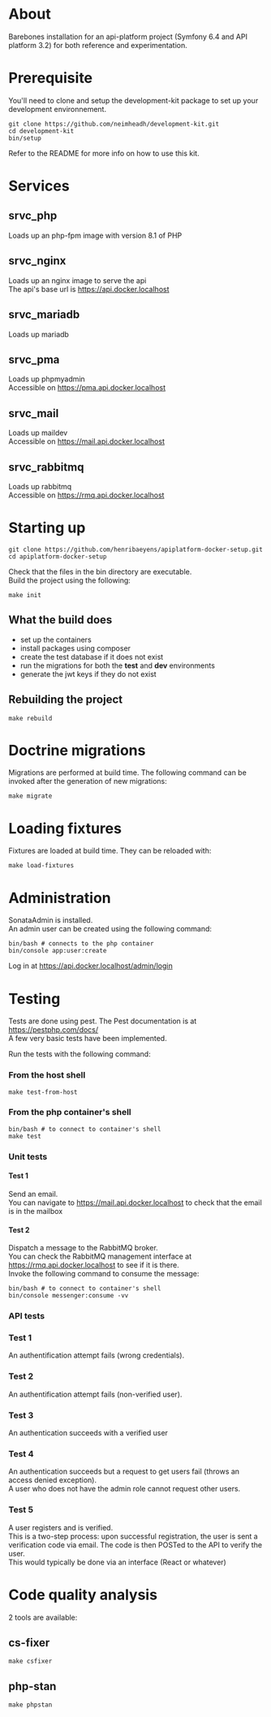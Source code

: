 # About

Barebones installation for an api-platform project (Symfony 6.4 and API platform 3.2) for both reference and experimentation.  

# Prerequisite

You'll need to clone and setup the development-kit package to set up your development environnement.

```
git clone https://github.com/neimheadh/development-kit.git
cd development-kit
bin/setup
```
Refer to the README for more info on how to use this kit.

# Services

## srvc_php
Loads up an php-fpm image with version 8.1 of PHP
## srvc_nginx
Loads up an nginx image to serve the api  
The api's base url is https://api.docker.localhost
## srvc_mariadb
Loads up mariadb
## srvc_pma
Loads up phpmyadmin  
Accessible on https://pma.api.docker.localhost
## srvc_mail
Loads up maildev  
Accessible on https://mail.api.docker.localhost
## srvc_rabbitmq
Loads up rabbitmq   
Accessible on https://rmq.api.docker.localhost

# Starting up

```
git clone https://github.com/henribaeyens/apiplatform-docker-setup.git
cd apiplatform-docker-setup
```
Check that the files in the bin directory are executable.  
Build the project using the following:

```
make init
```

## What the build does

- set up the containers
- install packages using composer
- create the test database if it does not exist
- run the migrations for both the **test** and **dev** environments
- generate the jwt keys if they do not exist

## Rebuilding the project
```
make rebuild
```

# Doctrine migrations
Migrations are performed at build time. The following command can be invoked after the generation of new migrations:
```
make migrate
```

# Loading fixtures
Fixtures are loaded at build time. They can be reloaded with:
```
make load-fixtures
```

# Administration

SonataAdmin is installed.  
An admin user can be created using the following command:
```
bin/bash # connects to the php container
bin/console app:user:create
```
Log in at https://api.docker.localhost/admin/login  


# Testing

Tests are done using pest. The Pest documentation is at https://pestphp.com/docs/  
A few very basic tests have been implemented.  

Run the tests with the following command:
### From the host shell
```
make test-from-host
```
### From the php container's shell
```
bin/bash # to connect to container's shell
make test
```

### Unit tests
#### Test 1
Send an email.   
You can navigate to https://mail.api.docker.localhost to check that the email is in the mailbox
#### Test 2
Dispatch a message to the RabbitMQ broker.   
You can check the RabbitMQ management interface at https://rmq.api.docker.localhost to see if it is there.   
Invoke the following command to consume the message:
```
bin/bash # to connect to container's shell
bin/console messenger:consume -vv
```
### API tests
### Test 1
An authentification attempt fails (wrong credentials).
### Test 2
An authentification attempt fails (non-verified user).
### Test 3
An authentication succeeds with a verified user
### Test 4
An authentication succeeds but a request to get users fail (throws an access denied exception).  
A user who does not have the admin role cannot request other users.
### Test 5
A user registers and is verified.   
This is a two-step process: upon successful registration, the user is sent a verification code via email. The code is then POSTed to the API to verify the user.   
This would typically be done via an interface (React or whatever)


# Code quality analysis
2 tools are available:
## cs-fixer
```
make csfixer
```
## php-stan
```
make phpstan
```
